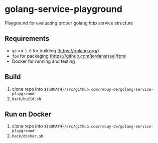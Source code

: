 # golang-service-playground
Playground for evaluating proper golang http service structure

## Requirements

* `go` >= `1.6` for building (https://golang.org/)
* `fpm` for packaging (https://github.com/jordansissel/fpm)
* Docker for running and testing

## Build

1. clone repo into `${GOPATH}/src/github.com/rebuy-de/golang-service-playground`
2. `hack/build.sh`

## Run on Docker

1. clone repo into `${GOPATH}/src/github.com/rebuy-de/golang-service-playground`
2. `hack/docker.sh`


